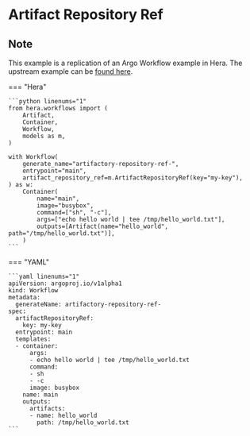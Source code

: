 # Artifact Repository Ref

## Note

This example is a replication of an Argo Workflow example in Hera.
The upstream example can be [found here](https://github.com/argoproj/argo-workflows/blob/main/examples/artifact-repository-ref.yaml).




=== "Hera"

    ```python linenums="1"
    from hera.workflows import (
        Artifact,
        Container,
        Workflow,
        models as m,
    )

    with Workflow(
        generate_name="artifactory-repository-ref-",
        entrypoint="main",
        artifact_repository_ref=m.ArtifactRepositoryRef(key="my-key"),
    ) as w:
        Container(
            name="main",
            image="busybox",
            command=["sh", "-c"],
            args=["echo hello world | tee /tmp/hello_world.txt"],
            outputs=[Artifact(name="hello_world", path="/tmp/hello_world.txt")],
        )
    ```

=== "YAML"

    ```yaml linenums="1"
    apiVersion: argoproj.io/v1alpha1
    kind: Workflow
    metadata:
      generateName: artifactory-repository-ref-
    spec:
      artifactRepositoryRef:
        key: my-key
      entrypoint: main
      templates:
      - container:
          args:
          - echo hello world | tee /tmp/hello_world.txt
          command:
          - sh
          - -c
          image: busybox
        name: main
        outputs:
          artifacts:
          - name: hello_world
            path: /tmp/hello_world.txt
    ```

